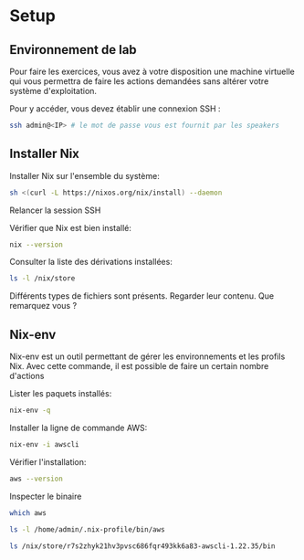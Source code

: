 # Setup

## Environnement de lab

Pour faire les exercices, vous avez à votre disposition une machine virtuelle qui vous permettra de faire les actions demandées sans altérer votre système d'exploitation.

Pour y accéder, vous devez établir une connexion SSH :
```bash
ssh admin@<IP> # le mot de passe vous est fournit par les speakers
```

## Installer Nix

Installer Nix sur l'ensemble du système:
```bash
sh <(curl -L https://nixos.org/nix/install) --daemon
```

Relancer la session SSH

Vérifier que Nix est bien installé:
```bash
nix --version
```

Consulter la liste des dérivations installées:
```bash
ls -l /nix/store
```

Différents types de fichiers sont présents. Regarder leur contenu. Que remarquez vous ?

## Nix-env

Nix-env est un outil permettant de gérer les environnements et les profils Nix. Avec cette commande, il est possible de faire un certain nombre d'actions

Lister les paquets installés:
```bash
nix-env -q
```

Installer la ligne de commande AWS:
```bash
nix-env -i awscli
```

Vérifier l'installation:
```bash
aws --version
```

Inspecter le binaire
```bash
which aws

ls -l /home/admin/.nix-profile/bin/aws

ls /nix/store/r7s2zhyk21hv3pvsc686fqr493kk6a83-awscli-1.22.35/bin
```